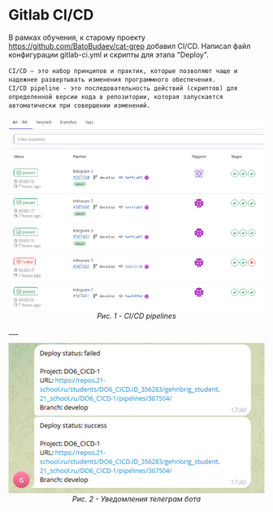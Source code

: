 # Gitlab CI/CD

В рамках обучения, к старому проекту https://github.com/BatoBudaev/cat-grep добавил CI/CD. Написал файл конфигурации gitlab-ci.yml и скрипты для этапа "Deploy".

``CI/CD — это набор принципов и практик, которые позволяют чаще и надежнее развертывать изменения программного обеспечения.``  
``CI/CD pipeline - это последовательность действий (скриптов) для определенной версии кода в репозитории, которая запускается автоматически при совершении изменений.``  

<p align="center">
  <img src="images/img.png" alt="CI/CD pipelines" title="CI/CD pipelines" />
  <br>
  <em>Рис. 1 - CI/CD pipelines</em>
</p>
___
<p align="center">
  <img src="images/img_1.png" alt="Уведомления телеграм бота" title="Уведомления телеграм бота" />
  <br>
  <em>Рис. 2 - Уведомления телеграм бота</em>
</p>
